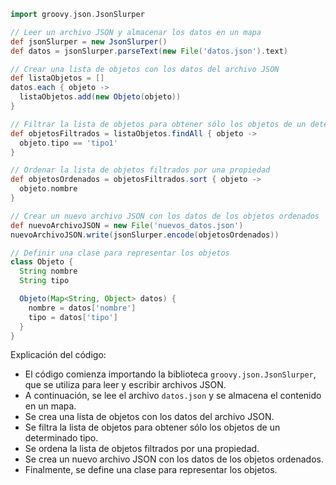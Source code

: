 ```groovy
import groovy.json.JsonSlurper

// Leer un archivo JSON y almacenar los datos en un mapa
def jsonSlurper = new JsonSlurper()
def datos = jsonSlurper.parseText(new File('datos.json').text)

// Crear una lista de objetos con los datos del archivo JSON
def listaObjetos = []
datos.each { objeto ->
  listaObjetos.add(new Objeto(objeto))
}

// Filtrar la lista de objetos para obtener sólo los objetos de un determinado tipo
def objetosFiltrados = listaObjetos.findAll { objeto ->
  objeto.tipo == 'tipo1'
}

// Ordenar la lista de objetos filtrados por una propiedad
def objetosOrdenados = objetosFiltrados.sort { objeto ->
  objeto.nombre
}

// Crear un nuevo archivo JSON con los datos de los objetos ordenados
def nuevoArchivoJSON = new File('nuevos_datos.json')
nuevoArchivoJSON.write(jsonSlurper.encode(objetosOrdenados))

// Definir una clase para representar los objetos
class Objeto {
  String nombre
  String tipo

  Objeto(Map<String, Object> datos) {
    nombre = datos['nombre']
    tipo = datos['tipo']
  }
}
```

Explicación del código:

* El código comienza importando la biblioteca `groovy.json.JsonSlurper`, que se utiliza para leer y escribir archivos JSON.
* A continuación, se lee el archivo `datos.json` y se almacena el contenido en un mapa.
* Se crea una lista de objetos con los datos del archivo JSON.
* Se filtra la lista de objetos para obtener sólo los objetos de un determinado tipo.
* Se ordena la lista de objetos filtrados por una propiedad.
* Se crea un nuevo archivo JSON con los datos de los objetos ordenados.
* Finalmente, se define una clase para representar los objetos.